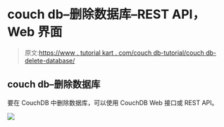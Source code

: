 # couch db–删除数据库–REST API，Web 界面

> 原文:[https://www . tutorial kart . com/couch db-tutorial/couch db-delete-database/](https://www.tutorialkart.com/couchdb-tutorial/couchdb-delete-database/)

## couch db–删除数据库

要在 CouchDB 中删除数据库，可以使用 CouchDB Web 接口或 REST API。

[![](../Images/925da31b32d6bc3827932f6c8afb11bb.png)](https://www.tutorialkart.com/)